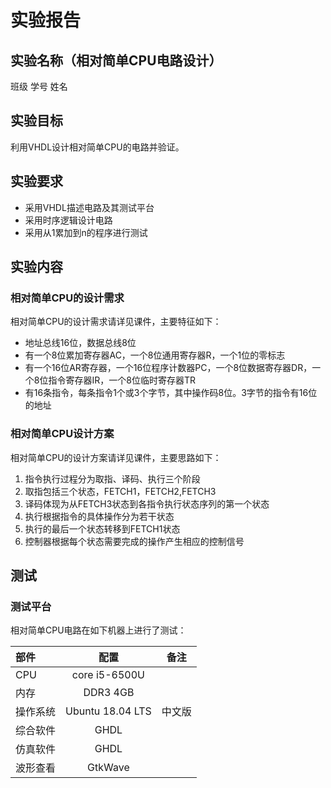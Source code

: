 # 实验报告

## 实验名称（相对简单CPU电路设计）

班级 学号 姓名

## 实验目标

利用VHDL设计相对简单CPU的电路并验证。

## 实验要求

* 采用VHDL描述电路及其测试平台
* 采用时序逻辑设计电路
* 采用从1累加到n的程序进行测试

## 实验内容

### 相对简单CPU的设计需求

相对简单CPU的设计需求请详见课件，主要特征如下：

* 地址总线16位，数据总线8位
* 有一个8位累加寄存器AC，一个8位通用寄存器R，一个1位的零标志
* 有一个16位AR寄存器，一个16位程序计数器PC，一个8位数据寄存器DR，一个8位指令寄存器IR，一个8位临时寄存器TR
* 有16条指令，每条指令1个或3个字节，其中操作码8位。3字节的指令有16位的地址

### 相对简单CPU设计方案

相对简单CPU的设计方案请详见课件，主要思路如下：

1. 指令执行过程分为取指、译码、执行三个阶段
1. 取指包括三个状态，FETCH1，FETCH2,FETCH3
2. 译码体现为从FETCH3状态到各指令执行状态序列的第一个状态
3. 执行根据指令的具体操作分为若干状态
4. 执行的最后一个状态转移到FETCH1状态
5. 控制器根据每个状态需要完成的操作产生相应的控制信号

## 测试

### 测试平台

相对简单CPU电路在如下机器上进行了测试：

| 部件     | 配置             | 备注   |
| :--------|:----------------:| :-----:|
| CPU      | core i5-6500U    |        |
| 内存     | DDR3 4GB         |        |
| 操作系统 | Ubuntu 18.04 LTS | 中文版 |
| 综合软件 | GHDL             |        |
| 仿真软件 | GHDL             |        |
| 波形查看 | GtkWave          |        |
